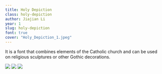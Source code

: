 ```yaml
---
title: Holy Depiction
class: holy-depiction
author: Jiajian Li
year: 1
slug: holy-depiction
font: true
cover: "Holy_Depiction_1.jpeg"
---
```


It is a font that combines elements of the Catholic church and can be used on religious sculptures or other Gothic decorations.

![](/images/Holy_Depiction_1.jpeg)
![](/images/Holy_Depiction_2.jpeg)
![](/images/Holy_Depiction_3.jpeg)
